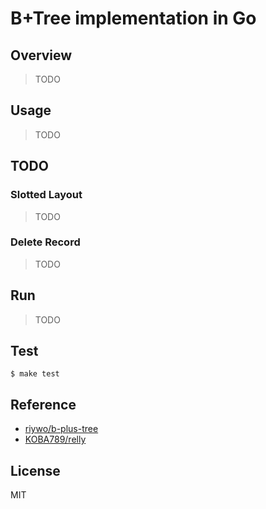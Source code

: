 # B+Tree implementation in Go

## Overview

> TODO

## Usage

> TODO

## TODO

### Slotted Layout

> TODO

### Delete Record

> TODO

## Run

> TODO

## Test

```
$ make test
```

## Reference

- [riywo/b-plus-tree](https://github.com/riywo/b-plus-tree)
- [KOBA789/relly](https://github.com/KOBA789/relly)

## License

MIT
